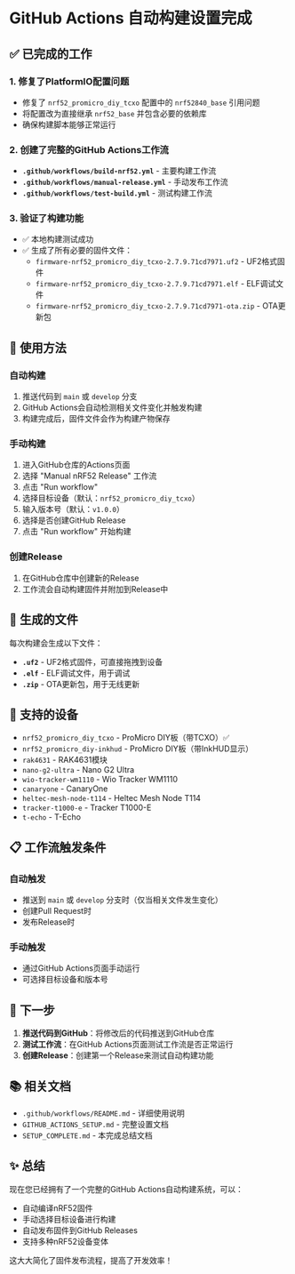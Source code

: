 # GitHub Actions 自动构建设置完成

## ✅ 已完成的工作

### 1. 修复了PlatformIO配置问题
- 修复了 `nrf52_promicro_diy_tcxo` 配置中的 `nrf52840_base` 引用问题
- 将配置改为直接继承 `nrf52_base` 并包含必要的依赖库
- 确保构建脚本能够正常运行

### 2. 创建了完整的GitHub Actions工作流
- **`.github/workflows/build-nrf52.yml`** - 主要构建工作流
- **`.github/workflows/manual-release.yml`** - 手动发布工作流
- **`.github/workflows/test-build.yml`** - 测试构建工作流

### 3. 验证了构建功能
- ✅ 本地构建测试成功
- ✅ 生成了所有必要的固件文件：
  - `firmware-nrf52_promicro_diy_tcxo-2.7.9.71cd7971.uf2` - UF2格式固件
  - `firmware-nrf52_promicro_diy_tcxo-2.7.9.71cd7971.elf` - ELF调试文件
  - `firmware-nrf52_promicro_diy_tcxo-2.7.9.71cd7971-ota.zip` - OTA更新包

## 🚀 使用方法

### 自动构建
1. 推送代码到 `main` 或 `develop` 分支
2. GitHub Actions会自动检测相关文件变化并触发构建
3. 构建完成后，固件文件会作为构建产物保存

### 手动构建
1. 进入GitHub仓库的Actions页面
2. 选择 "Manual nRF52 Release" 工作流
3. 点击 "Run workflow"
4. 选择目标设备（默认：`nrf52_promicro_diy_tcxo`）
5. 输入版本号（默认：`v1.0.0`）
6. 选择是否创建GitHub Release
7. 点击 "Run workflow" 开始构建

### 创建Release
1. 在GitHub仓库中创建新的Release
2. 工作流会自动构建固件并附加到Release中

## 📁 生成的文件

每次构建会生成以下文件：
- **`.uf2`** - UF2格式固件，可直接拖拽到设备
- **`.elf`** - ELF调试文件，用于调试
- **`.zip`** - OTA更新包，用于无线更新

## 🔧 支持的设备

- `nrf52_promicro_diy_tcxo` - ProMicro DIY板（带TCXO）✅
- `nrf52_promicro_diy-inkhud` - ProMicro DIY板（带InkHUD显示）
- `rak4631` - RAK4631模块
- `nano-g2-ultra` - Nano G2 Ultra
- `wio-tracker-wm1110` - Wio Tracker WM1110
- `canaryone` - CanaryOne
- `heltec-mesh-node-t114` - Heltec Mesh Node T114
- `tracker-t1000-e` - Tracker T1000-E
- `t-echo` - T-Echo

## 📋 工作流触发条件

### 自动触发
- 推送到 `main` 或 `develop` 分支时（仅当相关文件发生变化）
- 创建Pull Request时
- 发布Release时

### 手动触发
- 通过GitHub Actions页面手动运行
- 可选择目标设备和版本号

## 🎯 下一步

1. **推送代码到GitHub**：将修改后的代码推送到GitHub仓库
2. **测试工作流**：在GitHub Actions页面测试工作流是否正常运行
3. **创建Release**：创建第一个Release来测试自动构建功能

## 📚 相关文档

- `.github/workflows/README.md` - 详细使用说明
- `GITHUB_ACTIONS_SETUP.md` - 完整设置文档
- `SETUP_COMPLETE.md` - 本完成总结文档

## ✨ 总结

现在您已经拥有了一个完整的GitHub Actions自动构建系统，可以：
- 自动编译nRF52固件
- 手动选择目标设备进行构建
- 自动发布固件到GitHub Releases
- 支持多种nRF52设备变体

这大大简化了固件发布流程，提高了开发效率！
